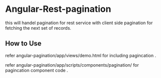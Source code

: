 # Angular-Rest-pagination

this will handel pagination for rest service with client side pagination for fetching the next set of records.

## How to Use 

refer angular-pagination/app/views/demo.html for including pagincation .


refer angular-pagination/app/scripts/components/pagination/ for pagincation component code .
